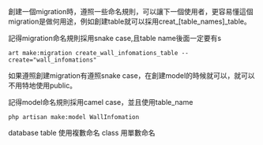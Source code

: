 創建一個migration時，遵照一些命名規則，可以讓下一個使用者，更容易懂這個migration是做何用途，例如創建table就可以採用creat_[table_names]_table。

記得migration命名規則採用snake case,且table name後面一定要有s
```
art make:migration create_wall_infomations_table --create="wall_infomations"
```
如果遵照創建migration有遵照snake case，在創建model的時候就可以，就可以不用特地使用public。

記得model命名規則採用camel case，並且使用table_name
```
php artisan make:model WallInfomation
```

database table 使用複數命名
class 用單數命名